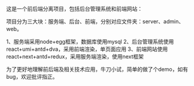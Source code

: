 这是一个前后端分离项目，包括后台管理系统和前端网站：

项目分为三大块：服务端、后台、前端，分别对应文件夹：server、admin、web。

1、服务端采用node+egg框架，数据库使用mysql
2、后台管理系统使用react+umi+antd+dva，采用前端渲染，单页面应用
3、前端网站使用react+next+antd+redux，采用服务端渲染，使用next框架

为了更好地理解前后端及相关技术应用，牛刀小试，简单的做了个demo，如有bug，欢迎批评指正。